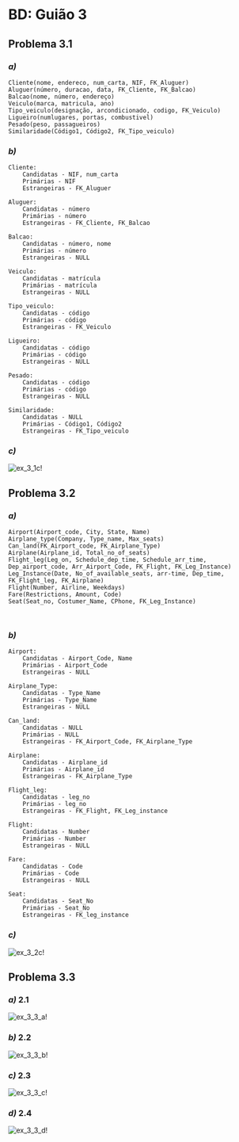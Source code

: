 # BD: Guião 3


## ​Problema 3.1
 
### *a)*

```
Cliente(nome, endereco, num_carta, NIF, FK_Aluguer)
Aluguer(número, duracao, data, FK_Cliente, FK_Balcao)
Balcao(nome, número, endereço)
Veiculo(marca, matricula, ano)
Tipo_veiculo(designação, arcondicionado, codigo, FK_Veiculo)
Ligueiro(numlugares, portas, combustivel)
Pesado(peso, passagueiros)
Similaridade(Código1, Código2, FK_Tipo_veiculo)
```


### *b)* 

```
Cliente:
    Candidatas - NIF, num_carta
    Primárias - NIF
    Estrangeiras - FK_Aluguer

Aluguer:
    Candidatas - número
    Primárias - número
    Estrangeiras - FK_Cliente, FK_Balcao

Balcao:
    Candidatas - número, nome
    Primárias - número
    Estrangeiras - NULL

Veiculo:
    Candidatas - matrícula
    Primárias - matrícula
    Estrangeiras - NULL

Tipo_veiculo:
    Candidatas - código
    Primárias - código
    Estrangeiras - FK_Veiculo

Ligueiro:
    Candidatas - código
    Primárias - código
    Estrangeiras - NULL

Pesado:
    Candidatas - código
    Primárias - código
    Estrangeiras - NULL

Similaridade:
    Candidatas - NULL
    Primárias - Código1, Código2
    Estrangeiras - FK_Tipo_veiculo
```


### *c)* 

![ex_3_1c!](ex_3_1c.jpeg "AnImage")


## ​Problema 3.2

### *a)*

```
Airport(Airport_code, City, State, Name)
Airplane_type(Company, Type_name, Max_seats)
Can_land(FK_Airport_code, FK_Airplane_Type)
Airplane(Airplane_id, Total_no_of_seats)
Flight_leg(Leg_on, Schedule_dep_time, Schedule_arr_time, Dep_airport_code, Arr_Airport_Code, FK_Flight, FK_Leg_Instance)
Leg_Instance(Date, No_of_available_seats, arr-time, Dep_time, FK_Flight_leg, FK_Airplane)
Flight(Number, Airline, Weekdays)
Fare(Restrictions, Amount, Code)
Seat(Seat_no, Costumer_Name, CPhone, FK_Leg_Instance)



```


### *b)* 

```
Airport:
    Candidatas - Airport_Code, Name
    Primárias - Airport_Code
    Estrangeiras - NULL

Airplane_Type:
    Candidatas - Type_Name
    Primárias - Type_Name
    Estrangeiras - NULL

Can_land:
    Candidatas - NULL
    Primárias - NULL
    Estrangeiras - FK_Airport_Code, FK_Airplane_Type

Airplane:
    Candidatas - Airplane_id
    Primárias - Airplane_id
    Estrangeiras - FK_Airplane_Type

Flight_leg:
    Candidatas - leg_no
    Primárias - leg_no
    Estrangeiras - FK_Flight, FK_Leg_instance

Flight:
    Candidatas - Number
    Primárias - Number
    Estrangeiras - NULL

Fare:
    Candidatas - Code
    Primárias - Code
    Estrangeiras - NULL

Seat:
    Candidatas - Seat_No
    Primárias - Seat_No
    Estrangeiras - FK_leg_instance
```


### *c)* 

![ex_3_2c!](ex_3_2c.jpeg "AnImage")


## ​Problema 3.3


### *a)* 2.1

![ex_3_3_a!](ex_3_3a.jpeg "AnImage")

### *b)* 2.2

![ex_3_3_b!](ex_3_3b.jpeg "AnImage")

### *c)* 2.3

![ex_3_3_c!](ex_3_3c.jpeg "AnImage")

### *d)* 2.4

![ex_3_3_d!](ex_3_3d.jpeg "AnImage")